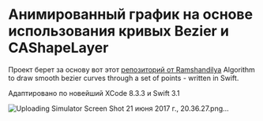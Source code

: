 # Анимированный график на основе использования кривых Bezier и CAShapeLayer

Проект берет за основу вот этот [репозиторий от Ramshandilya](https://github.com/Ramshandilya/Bezier)
Algorithm to draw smooth bezier curves through a set of points - written in Swift.

Адаптировано по новейший XCode 8.3.3 и Swift 3.1


![Uploading Simulator Screen Shot 21 июня 2017 г., 20.36.27.png…]()
